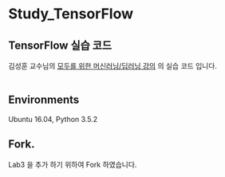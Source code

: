 # Study_TensorFlow

## TensorFlow 실습 코드

 김성훈 교수님의 [모두를 위한 머신러닝/딥러닝 강의](http://hunkim.github.io/ml) 의 실습 코드 입니다.<br>
<br>

## Environments

Ubuntu 16.04, Python 3.5.2

## Fork.

Lab3 을 추가 하기 위하여 Fork 하였습니다.